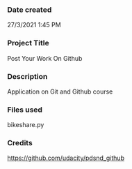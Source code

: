 ### Date created
27/3/2021 1:45 PM

### Project Title
Post Your Work On Github

### Description
Application on Git and Github course

### Files used
bikeshare.py

### Credits
https://github.com/udacity/pdsnd_github

